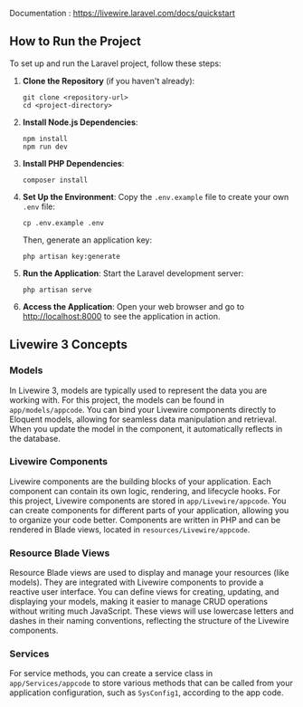 Documentation :
https://livewire.laravel.com/docs/quickstart
## How to Run the Project

To set up and run the Laravel project, follow these steps:

<ol>
    <li>
        <strong>Clone the Repository</strong> (if you haven't already):
        <pre><code>git clone &lt;repository-url&gt;
cd &lt;project-directory&gt;</code></pre>
    </li>
    <li>
        <strong>Install Node.js Dependencies</strong>:
        <pre><code>npm install
npm run dev</code></pre>
    </li>
    <li>
        <strong>Install PHP Dependencies</strong>:
        <pre><code>composer install</code></pre>
    </li>
    <li>
        <strong>Set Up the Environment</strong>:
        Copy the <code>.env.example</code> file to create your own <code>.env</code> file:
        <pre><code>cp .env.example .env</code></pre>
        Then, generate an application key:
        <pre><code>php artisan key:generate</code></pre>
    </li>
    <li>
        <strong>Run the Application</strong>:
        Start the Laravel development server:
        <pre><code>php artisan serve</code></pre>
    </li>
    <li>
        <strong>Access the Application</strong>:
        Open your web browser and go to <a href="http://localhost:8000">http://localhost:8000</a> to see the application in action.
    </li>
</ol>

## Livewire 3 Concepts

### Models

In Livewire 3, models are typically used to represent the data you are working with. For this project, the models can be found in `app/models/appcode`. You can bind your Livewire components directly to Eloquent models, allowing for seamless data manipulation and retrieval. When you update the model in the component, it automatically reflects in the database.

### Livewire Components

Livewire components are the building blocks of your application. Each component can contain its own logic, rendering, and lifecycle hooks. For this project, Livewire components are stored in `app/Livewire/appcode`. You can create components for different parts of your application, allowing you to organize your code better. Components are written in PHP and can be rendered in Blade views, located in `resources/Livewire/appcode`.

### Resource Blade Views

Resource Blade views are used to display and manage your resources (like models). They are integrated with Livewire components to provide a reactive user interface. You can define views for creating, updating, and displaying your models, making it easier to manage CRUD operations without writing much JavaScript. These views will use lowercase letters and dashes in their naming conventions, reflecting the structure of the Livewire components.

### Services

For service methods, you can create a service class in `app/Services/appcode` to store various methods that can be called from your application configuration, such as `SysConfig1`, according to the app code.


